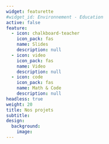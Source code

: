 ```yaml
---
widget: featurette
#widget_id: Environnement - Education
active: false
feature:
  - icon: chalkboard-teacher
    icon_pack: fas
    name: Slides
    description: null
  - icon: video
    icon_pack: fas
    name: Video
    description: null
  - icon: code
    icon_pack: fas
    name: Math & Code
    description: null
headless: true
weight: 20
title: Nos projets
subtitle: 
design:
  background:
    image: 
---
```

